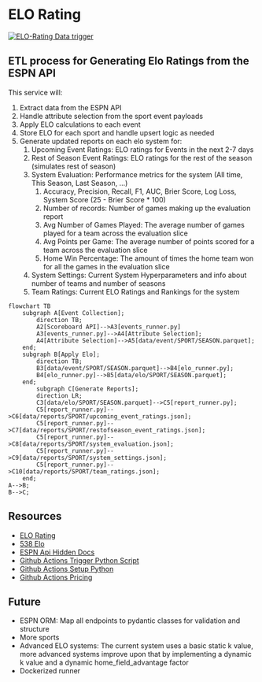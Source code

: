 # ELO Rating

[![ELO-Rating Data trigger](https://github.com/theedgepredictor/elo-rating/actions/workflows/elo_data_trigger.yaml/badge.svg)](https://github.com/theedgepredictor/elo-rating/actions/workflows/elo_data_trigger.yaml)

## ETL process for Generating Elo Ratings from the ESPN API

This service will:
1. Extract data from the ESPN API
2. Handle attribute selection from the sport event payloads
3. Apply ELO calculations to each event
4. Store ELO for each sport and handle upsert logic as needed
5. Generate updated reports on each elo system for:
    1. Upcoming Event Ratings: ELO ratings for Events in the next 2-7 days
    2. Rest of Season Event Ratings: ELO ratings for the rest of the season (simulates rest of season)
    3. System Evaluation: Performance metrics for the system (All time, This Season, Last Season, ...)
        1. Accuracy, Precision, Recall, F1, AUC, Brier Score, Log Loss, System Score (25 - Brier Score * 100)
        2. Number of records: Number of games making up the evaluation report
        3. Avg Number of Games Played: The average number of games played for a team across the evaluation slice
        4. Avg Points per Game: The average number of points scored for a team across the evaluation slice
        5. Home Win Percentage: The amount of times the home team won for all the games in the evaluation slice
    4. System Settings: Current System Hyperparameters and info about number of teams and number of seasons
    5. Team Ratings: Current ELO Ratings and Rankings for the system


```mermaid
flowchart TB
    subgraph A[Event Collection];
        direction TB;
        A2[Scoreboard API]-->A3[events_runner.py]
        A3[events_runner.py]-->A4[Attribute Selection];
        A4[Attribute Selection]-->A5[data/event/SPORT/SEASON.parquet];
    end;
    subgraph B[Apply Elo];
        direction TB;
        B3[data/event/SPORT/SEASON.parquet]-->B4[elo_runner.py];
        B4[elo_runner.py]-->B5[data/elo/SPORT/SEASON.parquet];
    end;
        subgraph C[Generate Reports];
        direction LR;
        C3[data/elo/SPORT/SEASON.parquet]-->C5[report_runner.py];
        C5[report_runner.py]-->C6[data/reports/SPORT/upcoming_event_ratings.json];
        C5[report_runner.py]-->C7[data/reports/SPORT/restofseason_event_ratings.json];
        C5[report_runner.py]-->C8[data/reports/SPORT/system_evaluation.json];
        C5[report_runner.py]-->C9[data/reports/SPORT/system_settings.json];
        C5[report_runner.py]-->C10[data/reports/SPORT/team_ratings.json];
    end;
A-->B;
B-->C;
```

## Resources
- [ELO Rating](https://en.wikipedia.org/wiki/Elo_rating_system)
- [538 Elo](https://github.com/fivethirtyeight/nfl-elo-game/tree/master)
- [ESPN Api Hidden Docs](https://gist.github.com/nntrn/ee26cb2a0716de0947a0a4e9a157bc1c)
- [Github Actions Trigger Python Script](https://canovasjm.netlify.app/2020/11/29/github-actions-run-a-python-script-on-schedule-and-commit-changes/)
- [Github Actions Setup Python](https://github.com/actions/setup-python/tree/main)
- [Github Actions Pricing](https://docs.github.com/en/billing/managing-billing-for-github-actions/about-billing-for-github-actions)

## Future
- ESPN ORM: Map all endpoints to pydantic classes for validation and structure
- More sports
- Advanced ELO systems: The current system uses a basic static k value, more advanced systems improve upon that by implementing a dynamic k value and a dynamic home_field_advantage factor
- Dockerized runner 